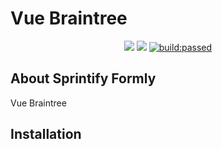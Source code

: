 <h1>Vue Braintree</h1>

<p align="center">
    <a href="https://codeclimate.com/github/francoislevesque/vue-braintree/maintainability"><img src="https://api.codeclimate.com/v1/badges/fa6a2944147990456773/maintainability"/></a>
    <a href="https://codeclimate.com/github/francoislevesque/vue-braintree/test_coverage"><img src="https://api.codeclimate.com/v1/badges/fa6a2944147990456773/test_coverage"/></a>
    <a href="https://travis-ci.org/francoislevesque/vue-braintree"><img src="https://travis-ci.org/francoislevesque/vue-braintree.svg?branch=master" alt="build:passed"></a>
</p>

## About Sprintify Formly

Vue Braintree

## Installation

